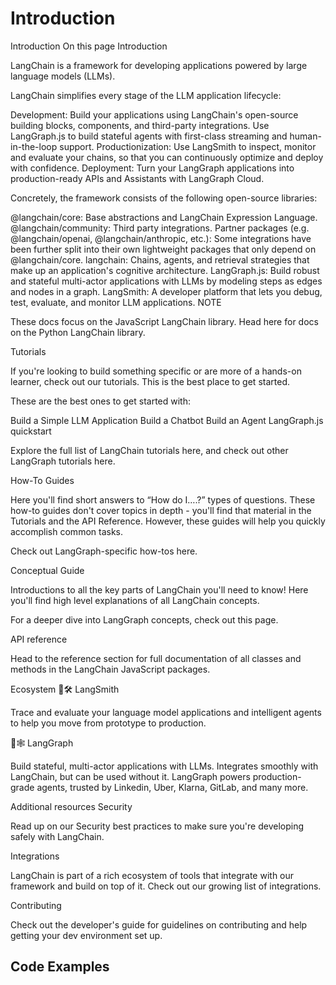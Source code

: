 # Introduction

Introduction
On this page
Introduction

LangChain is a framework for developing applications powered by large language models (LLMs).

LangChain simplifies every stage of the LLM application lifecycle:

Development: Build your applications using LangChain's open-source building blocks, components, and third-party integrations. Use LangGraph.js to build stateful agents with first-class streaming and human-in-the-loop support.
Productionization: Use LangSmith to inspect, monitor and evaluate your chains, so that you can continuously optimize and deploy with confidence.
Deployment: Turn your LangGraph applications into production-ready APIs and Assistants with LangGraph Cloud.

Concretely, the framework consists of the following open-source libraries:

@langchain/core: Base abstractions and LangChain Expression Language.
@langchain/community: Third party integrations.
Partner packages (e.g. @langchain/openai, @langchain/anthropic, etc.): Some integrations have been further split into their own lightweight packages that only depend on @langchain/core.
langchain: Chains, agents, and retrieval strategies that make up an application's cognitive architecture.
LangGraph.js: Build robust and stateful multi-actor applications with LLMs by modeling steps as edges and nodes in a graph.
LangSmith: A developer platform that lets you debug, test, evaluate, and monitor LLM applications.
NOTE

These docs focus on the JavaScript LangChain library. Head here for docs on the Python LangChain library.

Tutorials​

If you're looking to build something specific or are more of a hands-on learner, check out our tutorials. This is the best place to get started.

These are the best ones to get started with:

Build a Simple LLM Application
Build a Chatbot
Build an Agent
LangGraph.js quickstart

Explore the full list of LangChain tutorials here, and check out other LangGraph tutorials here.

How-To Guides​

Here you'll find short answers to “How do I….?” types of questions. These how-to guides don't cover topics in depth - you'll find that material in the Tutorials and the API Reference. However, these guides will help you quickly accomplish common tasks.

Check out LangGraph-specific how-tos here.

Conceptual Guide​

Introductions to all the key parts of LangChain you'll need to know! Here you'll find high level explanations of all LangChain concepts.

For a deeper dive into LangGraph concepts, check out this page.

API reference​

Head to the reference section for full documentation of all classes and methods in the LangChain JavaScript packages.

Ecosystem​
🦜🛠️ LangSmith​

Trace and evaluate your language model applications and intelligent agents to help you move from prototype to production.

🦜🕸️ LangGraph​

Build stateful, multi-actor applications with LLMs. Integrates smoothly with LangChain, but can be used without it. LangGraph powers production-grade agents, trusted by Linkedin, Uber, Klarna, GitLab, and many more.

Additional resources​
Security​

Read up on our Security best practices to make sure you're developing safely with LangChain.

Integrations​

LangChain is part of a rich ecosystem of tools that integrate with our framework and build on top of it. Check out our growing list of integrations.

Contributing​

Check out the developer's guide for guidelines on contributing and help getting your dev environment set up.

## Code Examples
